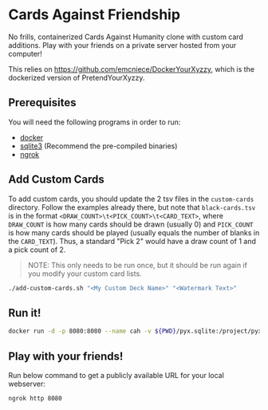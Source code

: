 # Cards Against Friendship
No frills, containerized Cards Against Humanity clone with custom card additions. Play with your friends on a private server hosted from your computer!

This relies on https://github.com/emcniece/DockerYourXyzzy, which is the dockerized version of PretendYourXyzzy.

## Prerequisites
You will need the following programs in order to run:
- [docker](https://docs.docker.com/get-docker)
- [sqlite3](https://sqlite.org/download.html) (Recommend the pre-compiled binaries)
- [ngrok](https://dashboard.ngrok.com/get-started/setup)

## Add Custom Cards
To add custom cards, you should update the 2 tsv files in the `custom-cards` directory. Follow the examples already there, but note that `black-cards.tsv` is in the format `<DRAW_COUNT>\t<PICK_COUNT>\t<CARD_TEXT>`, where `DRAW_COUNT` is how many cards should be drawn (usually 0) and `PICK_COUNT` is how many cards should be played (usually equals the number of blanks in the `CARD_TEXT`). Thus, a standard "Pick 2" would have a draw count of 1 and a pick count of 2.

>NOTE: This only needs to be run once, but it should be run again if you modify your custom card lists.
```bash
./add-custom-cards.sh "<My Custom Deck Name>" "<Watermark Text>"
```

## Run it!
```bash
docker run -d -p 8080:8080 --name cah -v ${PWD}/pyx.sqlite:/project/pyx.sqlite emcniece/dockeryourxyzzy:latest
```

## Play with your friends!
Run below command to get a publicly available URL for your local webserver:
```bash
ngrok http 8080
```